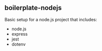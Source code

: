 ## boilerplate-nodejs

Basic setup for a node.js project that includes:
- node.js
- express 
- jest
- dotenv

